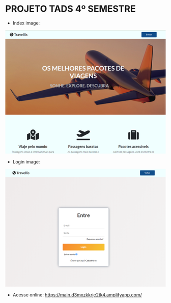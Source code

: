 # PROJETO TADS 4º SEMESTRE 

- Index image:
  
![](./assets/img/readme_image.png)

- Login image:

![](assets/img/readme_login.png)

- Acesse online: 
https://main.d3mxzkkrje2tk4.amplifyapp.com/